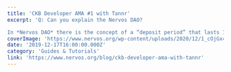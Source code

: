 ```yaml
---
title: 'CKB Developer AMA #1 with Tannr'
excerpt: 'Q: Can you explain the Nervos DAO?

In *Nervos DAO* there is the concept of a “deposit period” that lasts 180 epochs. If you deposit CKBytes into the DAO and create transactions to withdraw them befor'
coverImage: 'https://www.nervos.org/wp-content/uploads/2020/12/1_cOjGx4iSLoPAUaXv6ciJRA.png'
date: '2019-12-17T16:00:00.000Z'
category: 'Guides & Tutorials'
link: 'https://www.nervos.org/blog/ckb-developer-ama-with-tannr'
---
```


